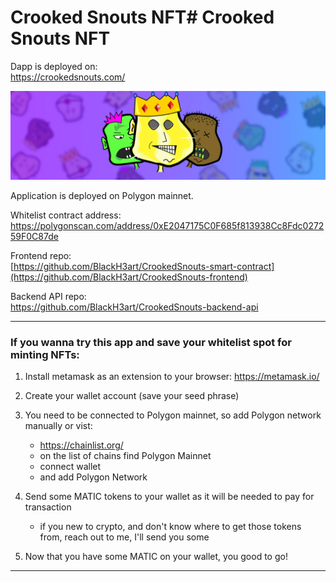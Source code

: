 # Crooked Snouts NFT# Crooked Snouts NFT

Dapp is deployed on:\
https://crookedsnouts.com/

![](https://github.com/BlackH3art/CrookedSnouts-frontend/blob/main/src/images/bg-thumbnail.png "thumbnail")

Application is deployed on Polygon mainnet.

Whitelist contract address:\
https://polygonscan.com/address/0xE2047175C0F685f813938Cc8Fdc027259F0C87de

Frontend repo:\
[https://github.com/BlackH3art/CrookedSnouts-smart-contract](https://github.com/BlackH3art/CrookedSnouts-frontend)

Backend API repo:\
https://github.com/BlackH3art/CrookedSnouts-backend-api

-----

### If you wanna try this app and save your whitelist spot for minting NFTs:
1. Install metamask as an extension to your browser: https://metamask.io/
2. Create your wallet account (save your seed phrase)

3. You need to be connected to Polygon mainnet, so add Polygon network manually or vist:
    - https://chainlist.org/
    - on the list of chains find Polygon Mainnet
    - connect wallet
    - and add Polygon Network
4. Send some MATIC tokens to your wallet as it will be needed to pay for transaction
    - if you new to crypto, and don't know where to get those tokens from, reach out to me, I'll send you some
5. Now that you have some MATIC on your wallet, you good to go!

----


